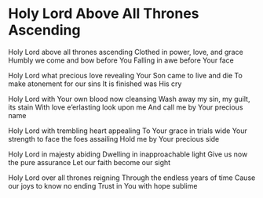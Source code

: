 # Holy Lord Above All Thrones Ascending

Holy Lord above all thrones ascending
Clothed in power, love, and grace
Humbly we come and bow before You
Falling in awe before Your face

Holy Lord what precious love revealing
Your Son came to live and die
To make atonement for our sins
It is finished was His cry

Holy Lord with Your own blood now cleansing
Wash away my sin, my guilt, its stain
With love e’erlasting look upon me
And call me by Your precious name

Holy Lord with trembling heart appealing
To Your grace in trials wide
Your strength to face the foes assailing
Hold me by Your precious side

Holy Lord in majesty abiding
Dwelling in inapproachable light
Give us now the pure assurance
Let our faith become our sight

Holy Lord over all thrones reigning
Through the endless years of time
Cause our joys to know no ending
Trust in You with hope sublime
